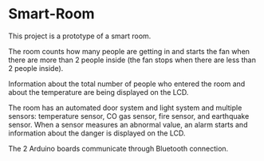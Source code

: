 # Smart-Room

This project is a prototype of a smart room. 

The room counts how many people are getting in and starts the fan when there are more than 2 people inside (the fan stops when there are less than 2 people inside).

Information about the total number of people who entered the room and about the temperature are being displayed on the LCD.

The room has an automated door system and light system and multiple sensors: temperature sensor, CO gas sensor, fire sensor, and earthquake sensor. When a sensor measures an abnormal value, an alarm starts and information about the danger is displayed on the LCD. 

The 2 Arduino boards communicate through Bluetooth connection. 
